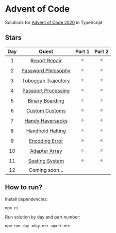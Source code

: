 # Advent of Code
Solutions for [Advent of Code 2020](https://adventofcode.com/2020/) in TypeScript

## Stars
| Day |           Quest          | Part 1 | Part 2 |
| :-: | :----------------------: | :----: | :----: |
|  1  |    [Report Repair][1]    | :star: | :star: |
|  2  | [Password Philosophy][2] | :star: | :star: |
|  3  | [Toboggan Trajectory][3] | :star: | :star: |
|  4  | [Passport Processing][4] | :star: | :star: |
|  5  |   [Binary Boarding][5]   | :star: | :star: |
|  6  |    [Custom Customs][6]   | :star: | :star: |
|  7  |   [Handy Haversacks][7]  | :star: | :star: |
|  8  |   [Handheld Halting][8]  | :star: | :star: |
|  9  |    [Encoding Error][9]   | :star: | :star: |
|  10 |    [Adapter Array][10]   | :star: | :star: |
|  11 |   [Seating System][11]   | :star: | :star: |
|  12 |      Coming soon...      |        |        |


## How to run?
Install dependencies:
```shell
npm ci
```

Run solution by day and part number:
```shell
npm run day <day-nr> <part-nr>
```

[1]: https://adventofcode.com/2020/day/1
[2]: https://adventofcode.com/2020/day/2
[3]: https://adventofcode.com/2020/day/3
[4]: https://adventofcode.com/2020/day/4
[5]: https://adventofcode.com/2020/day/5
[6]: https://adventofcode.com/2020/day/6
[7]: https://adventofcode.com/2020/day/7
[8]: https://adventofcode.com/2020/day/8
[9]: https://adventofcode.com/2020/day/9
[10]: https://adventofcode.com/2020/day/10
[11]: https://adventofcode.com/2020/day/11
